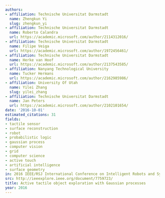 ```yaml
---
authors:
- affiliation: Technische Universitat Darmstadt
  name: Zhengkun Yi
  slug: zhengkun_yi
- affiliation: Technische Universitat Darmstadt
  name: Roberto Calandra
  url: https://academic.microsoft.com/author/2114312016/
- affiliation: Technische Universitat Darmstadt
  name: Filipe Veiga
  url: https://academic.microsoft.com/author/1972456461/
- affiliation: Technische Universitat Darmstadt
  name: Herke van Hoof
  url: https://academic.microsoft.com/author/2137543585/
- affiliation: Nanyang Technological University
  name: Tucker Hermans
  url: https://academic.microsoft.com/author/2162985986/
- affiliation: University Of Utah
  name: Yilei Zhang
  slug: yilei_zhang
- affiliation: Technische Universitat Darmstadt
  name: Jan Peters
  url: https://academic.microsoft.com/author/2102101654/
date: '2016-10-01'
estimated_citations: 31
fields:
- tactile sensor
- surface reconstruction
- robot
- probabilistic logic
- gaussian process
- computer vision
- grid
- computer science
- active touch
- artificial intelligence
- surface geometry
in: 2016 IEEE/RSJ International Conference on Intelligent Robots and Systems (IROS)
src: http://ieeexplore.ieee.org/document/7759723/
title: Active tactile object exploration with Gaussian processes
year: 2016
---
```

